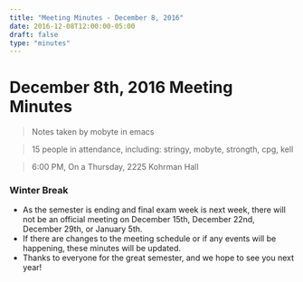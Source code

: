 ```yaml
---
title: "Meeting Minutes - December 8, 2016"
date: 2016-12-08T12:00:00-05:00
draft: false
type: "minutes"
---
```


# December 8th, 2016 Meeting Minutes
> Notes taken by mobyte in emacs

> 15 people in attendance, including: stringy, mobyte, strongth, cpg, kell

> 6:00 PM, On a Thursday, 2225 Kohrman Hall

### Winter Break
- As the semester is ending and final exam week is next week, there will not be an official meeting on December 15th, December 22nd, December 29th, or January 5th.
- If there are changes to the meeting schedule or if any events will be happening, these minutes will be updated.
- Thanks to everyone for the great semester, and we hope to see you next year!
